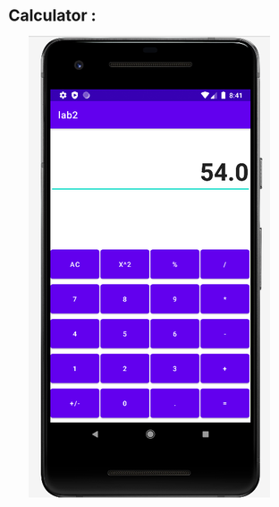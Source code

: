 # Calculator :

<p align="center">
  <img src="https://github.com/Prajwal-YP/imageCache/blob/main/lab2.png" alt="Calculator"
</p>
